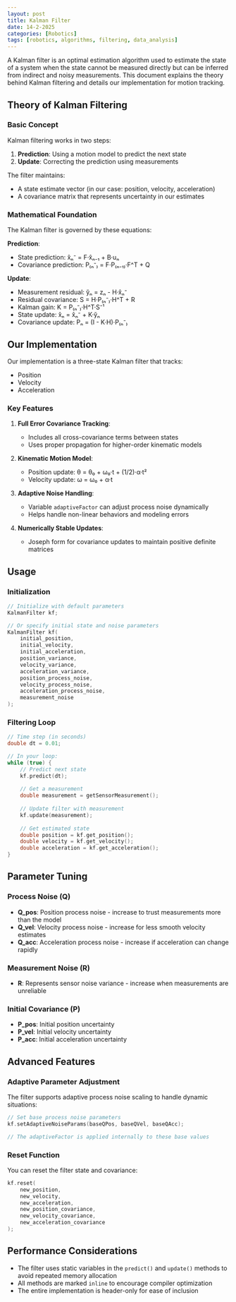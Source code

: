 ```yaml
---
layout: post
title: Kalman Filter
date: 14-2-2025
categories: [Robotics]
tags: [robotics, algorithms, filtering, data_analysis]
---
```

A Kalman filter is an optimal estimation algorithm used to estimate the state of a system when the state cannot be measured directly but can be inferred from indirect and noisy measurements. This document explains the theory behind Kalman filtering and details our implementation for motion tracking.

## Theory of Kalman Filtering

### Basic Concept

Kalman filtering works in two steps:
1. **Prediction**: Using a motion model to predict the next state
2. **Update**: Correcting the prediction using measurements

The filter maintains:
- A state estimate vector (in our case: position, velocity, acceleration)
- A covariance matrix that represents uncertainty in our estimates

### Mathematical Foundation

The Kalman filter is governed by these equations:

**Prediction**:
- State prediction: x̂ₙ⁻ = F·x̂ₙ₋₁ + B·uₙ
- Covariance prediction: P₍ₙ⁻₎ = F·P₍ₙ₋₁₎·F^T + Q

**Update**:
- Measurement residual: y̆ₙ = zₙ - H·x̂ₙ⁻
- Residual covariance: S = H·P₍ₙ⁻₎·H^T + R
- Kalman gain: K = P₍ₙ⁻₎·H^T·S⁻¹
- State update: x̂ₙ = x̂ₙ⁻ + K·y̆ₙ
- Covariance update: Pₙ = (I - K·H)·P₍ₙ⁻₎

## Our Implementation

Our implementation is a three-state Kalman filter that tracks:
- Position
- Velocity
- Acceleration

### Key Features

1. **Full Error Covariance Tracking**:
   - Includes all cross-covariance terms between states
   - Uses proper propagation for higher-order kinematic models

2. **Kinematic Motion Model**:
   - Position update: θ = θ₀ + ω₀·t + (1/2)·α·t²
   - Velocity update: ω = ω₀ + α·t

3. **Adaptive Noise Handling**:
   - Variable `adaptiveFactor` can adjust process noise dynamically
   - Helps handle non-linear behaviors and modeling errors

4. **Numerically Stable Updates**:
   - Joseph form for covariance updates to maintain positive definite matrices

## Usage

### Initialization

```cpp
// Initialize with default parameters
KalmanFilter kf;

// Or specify initial state and noise parameters
KalmanFilter kf(
    initial_position, 
    initial_velocity, 
    initial_acceleration,
    position_variance,
    velocity_variance,
    acceleration_variance,
    position_process_noise,
    velocity_process_noise,
    acceleration_process_noise,
    measurement_noise
);
```

### Filtering Loop

```cpp
// Time step (in seconds)
double dt = 0.01;

// In your loop:
while (true) {
    // Predict next state
    kf.predict(dt);
    
    // Get a measurement
    double measurement = getSensorMeasurement();
    
    // Update filter with measurement
    kf.update(measurement);
    
    // Get estimated state
    double position = kf.get_position();
    double velocity = kf.get_velocity();
    double acceleration = kf.get_acceleration();
}
```

## Parameter Tuning

### Process Noise (Q)

- **Q_pos**: Position process noise - increase to trust measurements more than the model
- **Q_vel**: Velocity process noise - increase for less smooth velocity estimates
- **Q_acc**: Acceleration process noise - increase if acceleration can change rapidly

### Measurement Noise (R)

- **R**: Represents sensor noise variance - increase when measurements are unreliable

### Initial Covariance (P)

- **P_pos**: Initial position uncertainty
- **P_vel**: Initial velocity uncertainty
- **P_acc**: Initial acceleration uncertainty

## Advanced Features

### Adaptive Parameter Adjustment

The filter supports adaptive process noise scaling to handle dynamic situations:

```cpp
// Set base process noise parameters
kf.setAdaptiveNoiseParams(baseQPos, baseQVel, baseQAcc);

// The adaptiveFactor is applied internally to these base values
```

### Reset Function

You can reset the filter state and covariance:

```cpp
kf.reset(
    new_position, 
    new_velocity, 
    new_acceleration,
    new_position_covariance,
    new_velocity_covariance, 
    new_acceleration_covariance
);
```

## Performance Considerations

- The filter uses static variables in the `predict()` and `update()` methods to avoid repeated memory allocation
- All methods are marked `inline` to encourage compiler optimization
- The entire implementation is header-only for ease of inclusion
